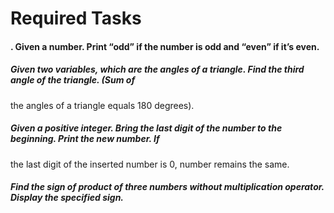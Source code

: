# Required Tasks

#### . Given a number. Print “odd” if the number is odd and “even” if itʼs even.

##### Given two variables, which are the angles of a triangle. Find the third angle of the triangle. (Sum of

the angles of a triangle equals 180 degrees).

##### Given a positive integer. Bring the last digit of the number to the beginning. Print the new number. If

the last digit of the inserted number is 0, number remains the same.

##### Find the sign of product of three numbers without multiplication operator. Display the specified sign.
